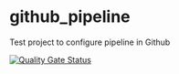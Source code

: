 # github_pipeline
Test project to configure pipeline in Github

[![Quality Gate Status](https://sonarcloud.io/api/project_badges/measure?project=ramaciotti86_github_pipeline&metric=alert_status)](https://sonarcloud.io/dashboard?id=ramaciotti86_github_pipeline)

